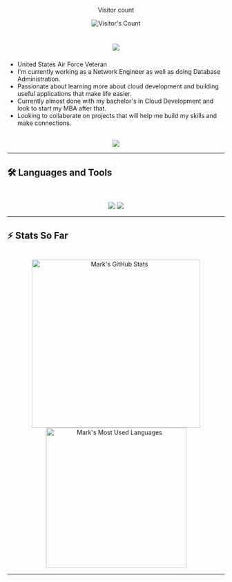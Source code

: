<!---
m-kiser/m-kiser is a ✨ special ✨ repository because its `README.md` (this file) appears on your GitHub profile.
You can click the Preview link to take a look at your changes.
--->
<div align="center"> 
  <p>Visitor count</p>
  <img src="https://profile-counter.glitch.me/m-kiser/count.svg" alt="Visitor's Count" />
</div>

<h1 align="center">
    <img src="https://readme-typing-svg.herokuapp.com/?font=Inter&size=48&center=true&vCenter=true&width=500&height=70&color=4493F8&duration=4000&lines=Hi+There!+👋;+I'm+Mark!;" />
</h1>

### 
- United States Air Force Veteran
- I'm currently working as a Network Engineer as well as doing Database Administration.
- Passionate about learning more about cloud development and building useful applications that make life easier.
- Currently almost done with my bachelor's in Cloud Development and look to start my MBA after that.
- Looking to collaborate on projects that will help me build my skills and make connections.

<br>

<div align="center">
  <a href="https://linkedin.com/in/marktannerkiser" target="_blank">
    <img src="https://img.shields.io/badge/LinkedIn-0077B5?style=for-the-badge&logo=linkedin&logoColor=white" target="_blank" />
  </a>
</div>

<hr>


## 🛠️ Languages and Tools

<br>

<p align="center">
  <img src="https://skillicons.dev/icons?i=python,mysql,html,css,js,docker,linux" />
  <img src="https://skillicons.dev/icons?i=notion,powershell,raspberrypi,regex,unity,vscode" />
</p>

<hr>

## ⚡️ Stats So Far

<br>

<div align=center>
  <img width=390 src="https://github-readme-stats.vercel.app/api?username=m-kiser&theme=transparent&count_private=true&show_icons=true&rank_icon=github&locale=en" alt="Mark's GitHub Stats" />
  <img width=325 src="https://github-readme-stats.vercel.app/api/top-langs?username=m-kiser&theme=transparent&layout=donut&hide=css&langs_count=8&border_radius=10&show_icons=true&locale=en" alt="Mark's Most Used Languages" />
</div>

<hr>
